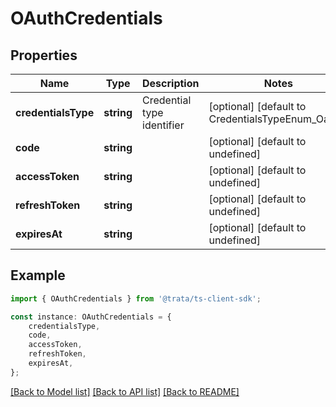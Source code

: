 # OAuthCredentials


## Properties

Name | Type | Description | Notes
------------ | ------------- | ------------- | -------------
**credentialsType** | **string** | Credential type identifier | [optional] [default to CredentialsTypeEnum_Oauth]
**code** | **string** |  | [optional] [default to undefined]
**accessToken** | **string** |  | [optional] [default to undefined]
**refreshToken** | **string** |  | [optional] [default to undefined]
**expiresAt** | **string** |  | [optional] [default to undefined]

## Example

```typescript
import { OAuthCredentials } from '@trata/ts-client-sdk';

const instance: OAuthCredentials = {
    credentialsType,
    code,
    accessToken,
    refreshToken,
    expiresAt,
};
```

[[Back to Model list]](../README.md#documentation-for-models) [[Back to API list]](../README.md#documentation-for-api-endpoints) [[Back to README]](../README.md)

